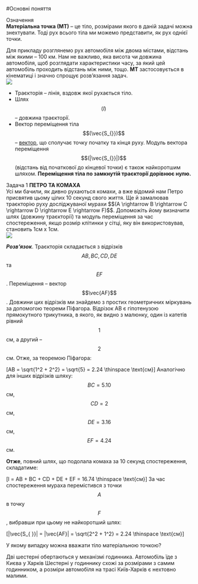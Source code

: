 #Основні поняття


<div class="eoz-wrap">
<span class="eoz">Означення</span>
<div class="eoz-text">
<b>Матерiальна точка (МТ)</b> – це тiло, розмiрами якого в данiй задачi можна
знехтувати. Тодi рух всього тiла ми можемо представити, як рух однiєї точки.<br>
<p></p>
Для прикладу розглянемо рух автомобiля мiж двома мiстами, вiдстань мiж якими – 100 км. Нам не важливо, яка висота чи довжина автомобiля, щоб розглядати характеристики часу, за який цей автомобiль проходить вiдстань мiж ними, тощо. <b>МТ</b> застосовується в кiнематицi i значно спрощує розв’язання задач.
</div>
</div>


<img src="https://rawgit.com/chudaol/ed-era-book-physics/master/images/chapter_1/3.svg" class="image"/>


* <span class="p1">Траєкторiя</span> – лiнiя, вздовж якої рухається тiло.
* <span class="p1">Шлях $$(l)$$</span> – довжина траєкторiї.
* <span class="p1">Вектор перемiщення тiла $$(\vec{S_{}})$$</span>  – [вектор](../Add/vector/vector1.md), що сполучає точку початку та кiнця руху. Модуль вектора перемiщення $$(|\vec{S_{}}|)$$ (вiдстань вiд початкової до кiнцевої точки) є також найкоротшим шляхом. <b>Перемiщення тiла по замкнутiй траєкторiї дорiвнює нулю.</b>


<div class="task-wrap">
<span class="task">Задача 1</span> <b>ПЕТРО ТА КОМАХА</b>
<div class="task-text">
Усi ми бачили, як дивно рухаються комахи, а вже вiдомий нам Петро присвятив цьому цілих 10 секунд свого життя. Ще й замалював траєкторiю руху дослiджуваної мурахи $$(A \rightarrow B \rightarrow C \rightarrow D \rightarrow E \rightarrow F)$$. Допоможiть йому визначити шлях (довжину траєкторії) та модуль перемiщення за час спостереження, якщо розмiр клiтинки у сiтцi, яку вiн використовував, становить 1см x 1см.</br>

<img src="https://rawgit.com/chudaol/ed-era-book-physics/master/images/chapter_1/4.svg" class="image"/>


<b><i>Розв’язок</i></b>. Траєкторія складається з відрізків $$AB, BC, CD, DE$$ та $$EF$$. Переміщення – вектор $$\vec{AF}$$. Довжини цих відрізків ми знайдемо з простих геометричних мiркувань за допомогою теореми Пiфагора. Вiдрiзок AB є гiпотенузою прямокутного трикутника, в якого, як видно з малюнку, один із катетiв рiвний $$1$$ см, а другий – $$2$$ см. Отже, за теоремою Пiфагора:</br>

\[AB = \sqrt{1^2 + 2^2} = \sqrt{5} = 2.24 \thinspace \text{см}\] 
Аналогiчно для iнших вiдрiзкiв шляху: $$BC = 5.10$$ см, $$CD = 2$$ см, $$DE = 3.16$$ см, $$EF = 4.24$$ см.</br>
<p> </p>
<b>Отже</b>, повний шлях, що подолала комаха за 10 секунд спостереження, складатиме:</br>

\[l = AB + BC + CD + DE + EF = 16.74 \thinspace \text{см}\]
За час спостереження мураха перемiстився з точки $$A$$ в точку $$F$$, вибравши при цьому
не найкоротший шлях:</br>

\[|\vec{S_{ }}| = |\vec{AF}| = \sqrt{2^2 + 1^2} = 2.24 \thinspace \text{см}\]
</div>
</div>

<quiz correctLabel="correct!" incorrectLabel="incorrect!" checkLabel="check ansert">
<question>
<p>У якому випадку можна вважати тiло матерiальною точкою?</p>
<answer>Двi шестернi обертаються у механiзмi годинника.</answer>
<answer correct>Автомобiль їде з Києва у Харкiв</answer>
<explanation>
Шестерні у годиннику схожі за розмірами з самим годинником, а розміри автомобіля на трасі Київ-Харків є нехтовно малими.
</explanation>
</question>
</quiz>



